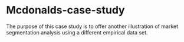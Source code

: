 # Mcdonalds-case-study
The purpose of this case study is to offer another illustration of market segmentation analysis using a different empirical data set.
